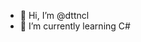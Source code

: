 - 👋 Hi, I’m @dttncl
- 🌱 I’m currently learning C#

<!---
dttncl/dttncl is a ✨ special ✨ repository because its `README.md` (this file) appears on your GitHub profile.
You can click the Preview link to take a look at your changes.
--->
